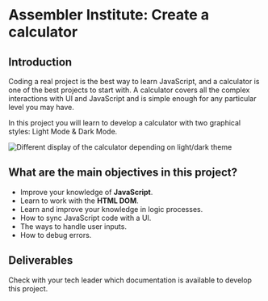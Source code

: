 # Assembler Institute: Create a calculator

## Introduction

Coding a real project is the best way to learn JavaScript, and a calculator is one of the best projects to start with. A calculator covers all the complex interactions with UI and JavaScript and is simple enough for any particular level you may have.

In this project you will learn to develop a calculator with two graphical styles: Light Mode & Dark Mode.

![Different display of the calculator depending on light/dark theme](/src/images/calculator01.jpg)

## What are the main objectives in this project?

- Improve your knowledge of **JavaScript**.
- Learn to work with the **HTML DOM**.
- Learn and improve your knowledge in logic processes.
- How to sync JavaScript code with a UI.
- The ways to handle user inputs.
- How to debug errors.

## Deliverables

Check with your tech leader which documentation is available to develop this project.
